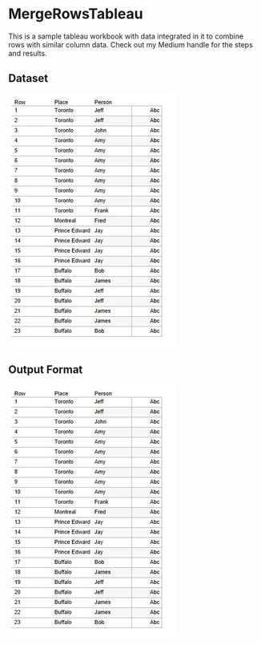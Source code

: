 # MergeRowsTableau
This is a sample tableau workbook with data integrated in it to combine rows with similar column data.
Check out my Medium handle for the steps and results.
## Dataset
![Alt Text](https://github.com/bhamakpillutla/MergeRowData-Tableau/blob/master/Dataset-Outputs/data.JPG)
## Output Format
![Alt Text](https://github.com/bhamakpillutla/MergeRowData-Tableau/blob/master/Dataset-Outputs/data.JPG)
